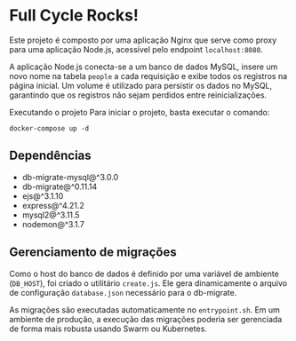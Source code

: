 # Full Cycle Rocks!
Este projeto é composto por uma aplicação Nginx que serve como proxy para uma aplicação Node.js, acessível pelo endpoint `localhost:8080`.

A aplicação Node.js conecta-se a um banco de dados MySQL, insere um novo nome na tabela `people` a cada requisição e exibe todos os registros na página inicial. Um volume é utilizado para persistir os dados no MySQL, garantindo que os registros não sejam perdidos entre reinicializações.

Executando o projeto
Para iniciar o projeto, basta executar o comando:
```
docker-compose up -d
```
## Dependências
- db-migrate-mysql@^3.0.0
- db-migrate@^0.11.14
- ejs@^3.1.10
- express@^4.21.2
- mysql2@^3.11.5
- nodemon@^3.1.7

## Gerenciamento de migrações
Como o host do banco de dados é definido por uma variável de ambiente (`DB_HOST`), foi criado o utilitário `create.js`. Ele gera dinamicamente o arquivo de configuração `database.json` necessário para o db-migrate.

As migrações são executadas automaticamente no `entrypoint.sh`. Em um ambiente de produção, a execução das migrações poderia ser gerenciada de forma mais robusta usando Swarm ou Kubernetes.